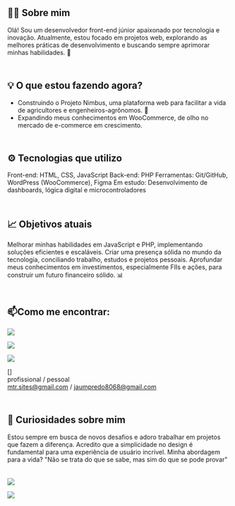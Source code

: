 🧑‍💻 Sobre mim
-
Olá! Sou um desenvolvedor front-end júnior apaixonado por tecnologia e inovação. Atualmente, estou focado em projetos web, explorando as melhores práticas de desenvolvimento e buscando sempre aprimorar minhas habilidades. 🚀

<br>💡 O que estou fazendo agora?
-
* Construindo o Projeto Nimbus, uma plataforma web para facilitar a vida de agricultores e engenheiros-agrônomos. 🌾
* Expandindo meus conhecimentos em WooCommerce, de olho no mercado de e-commerce em crescimento.

<br>⚙️ Tecnologias que utilizo
-
Front-end: HTML, CSS, JavaScript
Back-end: PHP
Ferramentas: Git/GitHub, WordPress (WooCommerce), Figma
Em estudo: Desenvolvimento de dashboards, lógica digital e microcontroladores

<br>📈 Objetivos atuais
-
Melhorar minhas habilidades em JavaScript e PHP, implementando soluções eficientes e escaláveis.
Criar uma presença sólida no mundo da tecnologia, conciliando trabalho, estudos e projetos pessoais.
Aprofundar meus conhecimentos em investimentos, especialmente FIIs e ações, para construir um futuro financeiro sólido. 📊

<br>📫Como me encontrar:
-
[![](https://img.shields.io/badge/WhatsApp-25D366?style=for-the-badge&logo=whatsapp&logoColor=white)](https://api.whatsapp.com/send/?phone=5544999090895&text&type=phone_number&app_absent=0)

[![](https://img.shields.io/badge/Instagram-E4405F?style=for-the-badge&logo=instagram&logoColor=white)](https://www.instagram.com/jaunzin.mtr/)

[![](https://img.shields.io/badge/LinkedIn-0077B5?style=for-the-badge&logo=linkedin&logoColor=white)](www.linkedin.com/in/joão-pedro-monteiro-994345342)

[[](https://img.shields.io/badge/Gmail-D14836?style=for-the-badge&logo=gmail&logoColor=white)]
<br>profissional / pessoal
<br>mtr.sites@gmail.com / jaumpredo8068@gmail.com

<br>📜 Curiosidades sobre mim
-
Estou sempre em busca de novos desafios e adoro trabalhar em projetos que fazem a diferença.
Acredito que a simplicidade no design é fundamental para uma experiência de usuário incrível.
Minha abordagem para a vida? "Não se trata do que se sabe, mas sim do que se pode provar"
<br><br><br>
[![](https://img.shields.io/badge/Instagram-E4405F?style=for-the-badge&logo=instagram&logoColor=white)](https://www.instagram.com/jaunzin.mtr/)



![](https://media.tenor.com/y2JXkY1pXkwAAAAC/cat-computer.gif)


<!--  Lita de ícones para o GitHub:
      https://github.com/alexandresanlim/Badges4-README.md-Profile
-->

